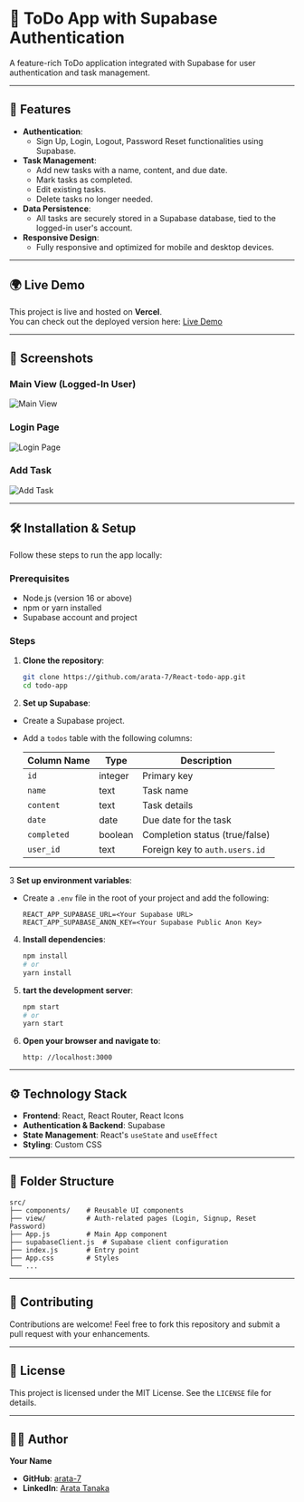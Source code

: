 # 📝 ToDo App with Supabase Authentication

A feature-rich ToDo application integrated with Supabase for user authentication and task management.

---

## 🚀 Features

- **Authentication**:
  - Sign Up, Login, Logout, Password Reset functionalities using Supabase.
- **Task Management**:
  - Add new tasks with a name, content, and due date.
  - Mark tasks as completed.
  - Edit existing tasks.
  - Delete tasks no longer needed.
- **Data Persistence**:
  - All tasks are securely stored in a Supabase database, tied to the logged-in user's account.
- **Responsive Design**:
  - Fully responsive and optimized for mobile and desktop devices.

---

## 🌍 Live Demo

This project is live and hosted on **Vercel**.  
You can check out the deployed version here: [Live Demo](https://your-vercel-app-url.vercel.app)

---

## 📸 Screenshots

### Main View (Logged-In User)

![Main View](#)

### Login Page

![Login Page](#)

### Add Task

![Add Task](#)

---

## 🛠️ Installation & Setup

Follow these steps to run the app locally:

### Prerequisites

- Node.js (version 16 or above)
- npm or yarn installed
- Supabase account and project

### Steps

1. **Clone the repository**:

   ```bash
   git clone https://github.com/arata-7/React-todo-app.git
   cd todo-app

   ```

2. **Set up Supabase**:

- Create a Supabase project.
- Add a `todos` table with the following columns:

  | Column Name | Type    | Description                    |
  | ----------- | ------- | ------------------------------ |
  | `id`        | integer | Primary key                    |
  | `name`      | text    | Task name                      |
  | `content`   | text    | Task details                   |
  | `date`      | date    | Due date for the task          |
  | `completed` | boolean | Completion status (true/false) |
  | `user_id`   | text    | Foreign key to `auth.users.id` |

---

3 **Set up environment variables**:

- Create a `.env` file in the root of your project and add the following:

  ```env
  REACT_APP_SUPABASE_URL=<Your Supabase URL>
  REACT_APP_SUPABASE_ANON_KEY=<Your Supabase Public Anon Key>
  ```

4. **Install dependencies**:

   ```bash
   npm install
   # or
   yarn install
   ```

5. **tart the development server**:

   ```bash
   npm start
   # or
   yarn start
   ```

6. **Open your browser and navigate to**:

   ```arduino
   http: //localhost:3000
   ```

---

## ⚙️ Technology Stack

- **Frontend**: React, React Router, React Icons
- **Authentication & Backend**: Supabase
- **State Management**: React's `useState` and `useEffect`
- **Styling**: Custom CSS

---

## 📂 Folder Structure

```plaintext
src/
├── components/    # Reusable UI components
├── view/          # Auth-related pages (Login, Signup, Reset Password)
├── App.js         # Main App component
├── supabaseClient.js  # Supabase client configuration
├── index.js       # Entry point
├── App.css        # Styles
└── ...
```

---

## 🤝 Contributing

Contributions are welcome! Feel free to fork this repository and submit a pull request with your enhancements.

---

## 📄 License

This project is licensed under the MIT License. See the `LICENSE` file for details.

---

## 👨‍💻 Author

**Your Name**

- **GitHub**: [arata-7](https://github.com/arata-7)
- **LinkedIn**: [Arata Tanaka](https://www.linkedin.com/in/arata-tanaka-9aa2a021b/)
